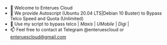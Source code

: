 - 👋 Welcome to Enterues Cloud
- 🌱 We provide Autoscript (Ubuntu 20.04 LTS|Debian 10 Buster) to Bypass Telco Speed and Quota (Unlimited)
- 💞️ Use my script to bypass telco | *Maxis* | *UMobile* | *Digi* |
- 📫 Feel free to contact at Telegram @enteruescloud or enteruescloud@gmail.com

<!---
enterues-cloud/enterues-cloud is a ✨ special ✨ repository because its `README.md` (this file) appears on your GitHub profile.
You can click the Preview link to take a look at your changes.
--->
